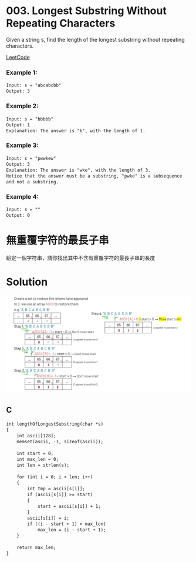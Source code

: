 # 003. Longest Substring Without Repeating Characters
Given a string s, find the length of the longest substring without repeating characters.

[LeetCode](https://leetcode.com/problems/longest-substring-without-repeating-characters/)

### Example 1:
```
Input: s = "abcabcbb"
Output: 3
```
### Example 2:
```
Input: s = "bbbbb"
Output: 1
Explanation: The answer is "b", with the length of 1.
```
### Example 3:
```
Input: s = "pwwkew"
Output: 3
Explanation: The answer is "wke", with the length of 3.
Notice that the answer must be a substring, "pwke" is a subsequence and not a substring.
```
### Example 4:
```
Input: s = ""
Output: 0
```

#  無重覆字符的最長子串
給定一個字符串，請你找出其中不含有重覆字符的最長子串的長度

# Solution  
<img src="img/003.JPG" width = "700"/>

## C

```
int lengthOfLongestSubstring(char *s)
{
    int ascii[128];
    memset(ascii, -1, sizeof(ascii));

    int start = 0;
    int max_len = 0;
    int len = strlen(s);

    for (int i = 0; i < len; i++)
    {
        int tmp = ascii[s[i]];
        if (ascii[s[i]] >= start)
        {
            start = ascii[s[i]] + 1;
        }
        ascii[s[i]] = i;
        if ((i - start + 1) > max_len)
            max_len = (i - start + 1);
    }

    return max_len;
}
```


